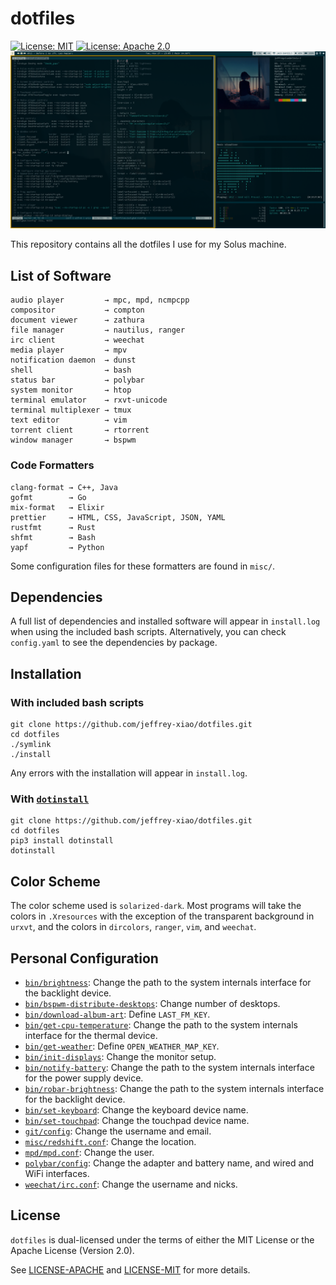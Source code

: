 # dotfiles

[![License: MIT](https://img.shields.io/badge/License-MIT-yellow.svg)](https://opensource.org/licenses/MIT)
[![License: Apache 2.0](https://img.shields.io/badge/License-Apache%202.0-blue.svg)](https://opensource.org/licenses/Apache-2.0)
![Busy Screen](screenshots/busy.png)

This repository contains all the dotfiles I use for my Solus machine.

## List of Software

```
audio player         → mpc, mpd, ncmpcpp
compositor           → compton
document viewer      → zathura
file manager         → nautilus, ranger
irc client           → weechat
media player         → mpv
notification daemon  → dunst
shell                → bash
status bar           → polybar
system monitor       → htop
terminal emulator    → rxvt-unicode
terminal multiplexer → tmux
text editor          → vim
torrent client       → rtorrent
window manager       → bspwm
```

### Code Formatters

```
clang-format → C++, Java
gofmt        → Go
mix-format   → Elixir
prettier     → HTML, CSS, JavaScript, JSON, YAML
rustfmt      → Rust
shfmt        → Bash
yapf         → Python
```

Some configuration files for these formatters are found in `misc/`.

## Dependencies

A full list of dependencies and installed software will appear in `install.log` when using the
included bash scripts. Alternatively, you can check `config.yaml` to see the dependencies by
package.

## Installation

### With included bash scripts

```
git clone https://github.com/jeffrey-xiao/dotfiles.git
cd dotfiles
./symlink
./install
```

Any errors with the installation will appear in `install.log`.

### With [`dotinstall`](https://github.com/jeffrey-xiao/dotinstall)

```
git clone https://github.com/jeffrey-xiao/dotfiles.git
cd dotfiles
pip3 install dotinstall
dotinstall
```

## Color Scheme

The color scheme used is `solarized-dark`. Most programs will take the colors in `.Xresources` with
the exception of the transparent background in `urxvt`, and the colors in `dircolors`, `ranger`,
`vim`, and `weechat`.

## Personal Configuration

- [`bin/brightness`](bin/brightness): Change the path to the system internals interface for the
  backlight device.
- [`bin/bspwm-distribute-desktops`](bin/bspwm-distribute-desktops): Change number of desktops.
- [`bin/download-album-art`](bin/download-album-art): Define `LAST_FM_KEY`.
- [`bin/get-cpu-temperature`](bin/get-cpu-temperature): Change the path to the system internals
  interface for the thermal device.
- [`bin/get-weather`](bin/get-weather): Define `OPEN_WEATHER_MAP_KEY`.
- [`bin/init-displays`](bin/init-displays): Change the monitor setup.
- [`bin/notify-battery`](bin/notify-battery): Change the path to the system internals interface for
  the power supply device.
- [`bin/robar-brightness`](bin/robar-brightness): Change the path to the system internals interface
  for the backlight device.
- [`bin/set-keyboard`](bin/toggle-keyboard): Change the keyboard device name.
- [`bin/set-touchpad`](bin/toggle-touchpad): Change the touchpad device name.
- [`git/config`](git/.gitconfig): Change the username and email.
- [`misc/redshift.conf`](misc/redshift.conf): Change the location.
- [`mpd/mpd.conf`](mpd/mpd.conf): Change the user.
- [`polybar/config`](polybar/config): Change the adapter and battery name, and wired and WiFi
  interfaces.
- [`weechat/irc.conf`](weechat/irc.conf): Change the username and nicks.

## License

`dotfiles` is dual-licensed under the terms of either the MIT License or the Apache License
(Version 2.0).

See [LICENSE-APACHE](LICENSE-APACHE) and [LICENSE-MIT](LICENSE-MIT) for more details.
